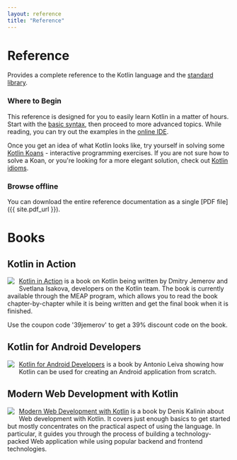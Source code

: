 ```yaml
---
layout: reference
title: "Reference"
---
```


# Reference

Provides a complete reference to the Kotlin language and the [standard library](/api/latest/jvm/stdlib/index.html).

### Where to Begin

This reference is designed for you to easily learn Kotlin in a matter of hours.
Start with the [basic syntax](basic-syntax.html), then proceed to more advanced topics.
While reading, you can try out the examples in the [online IDE](http://try.kotlinlang.org/).

Once you get an idea of what Kotlin looks like, try yourself in solving some [Kotlin Koans](/docs/tutorials/koans.html) - interactive programming exercises.
If you are not sure how to solve a Koan, or you're looking for a more elegant solution, check out [Kotlin idioms](idioms.html).


### Browse offline
You can download the entire reference documentation as a single [PDF file]({{ site.pdf_url }}).

# Books

## Kotlin in Action

   <a href="https://manning.com/books/kotlin-in-action"><img src="{{ url_for('static', filename='assets/images/Jemerov-Kotlin-MEAP-HI.png') }}" style="float: left; margin-right: 10px; margin-bottom: 10px;"></a>

[Kotlin in Action](https://manning.com/books/kotlin-in-action) is a book on Kotlin being written by Dmitry Jemerov and Svetlana Isakova,
developers on the Kotlin team. The book is currently available through the MEAP program, which allows you to read the book
chapter-by-chapter while it is being written and get the final book when it is finished.

Use the coupon code '39jemerov' to get a 39% discount code on the book.

<h2 style="clear: left">Kotlin for Android Developers</h2>

  <a href="https://leanpub.com/kotlin-for-android-developers"><img src="{{ url_for('static', filename='assets/images/kotlin-for-android-developers.png') }}" style="float: left; margin-right: 10px; margin-bottom: 10px;"></a>

[Kotlin for Android Developers](https://leanpub.com/kotlin-for-android-developers) is a book by Antonio Leiva showing
how Kotlin can be used for creating an Android application from scratch.

<h2 style="clear: left">Modern Web Development with Kotlin</h2>

  <a href="https://leanpub.com/modern-web-development-with-kotlin"><img src="{{ site.baseurl }}/assets/images/mwdwk.jpg" style="float: left; margin-right: 10px; margin-bottom: 10px;"></a>

[Modern Web Development with Kotlin](https://leanpub.com/modern-web-development-with-kotlin) is a book by Denis Kalinin about Web development with Kotlin. It covers just enough basics to get started but mostly concentrates on the practical aspect of using the language. In particular, it guides you through the process of building a technology-packed Web application while using popular backend and frontend technologies.
